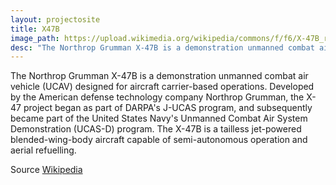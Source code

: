 ```yaml
---
layout: projectosite
title: X47B
image_path: https://upload.wikimedia.org/wikipedia/commons/f/f6/X-47B_receiving_fuel_from_a_707_tanker_while_operating_in_the_Atlantic_Test_Ranges.jpg
desc: "The Northrop Grumman X-47B is a demonstration unmanned combat air vehicle (UCAV) designed for aircraft carrier-based operations."
---
```


The Northrop Grumman X-47B is a demonstration unmanned combat air vehicle (UCAV) designed for aircraft carrier-based operations. Developed by the American defense technology company Northrop Grumman, the X-47 project began as part of DARPA's J-UCAS program, and subsequently became part of the United States Navy's Unmanned Combat Air System Demonstration (UCAS-D) program. The X-47B is a tailless jet-powered blended-wing-body aircraft capable of semi-autonomous operation and aerial refuelling.

Source [Wikipedia](https://en.wikipedia.org/wiki/Northrop_Grumman_X-47B)
